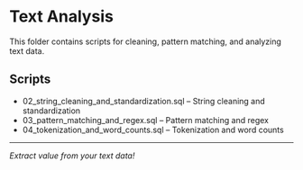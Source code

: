 # Text Analysis

This folder contains scripts for cleaning, pattern matching, and analyzing text data.

## Scripts
- 02_string_cleaning_and_standardization.sql – String cleaning and standardization
- 03_pattern_matching_and_regex.sql – Pattern matching and regex
- 04_tokenization_and_word_counts.sql – Tokenization and word counts

---

*Extract value from your text data!*
